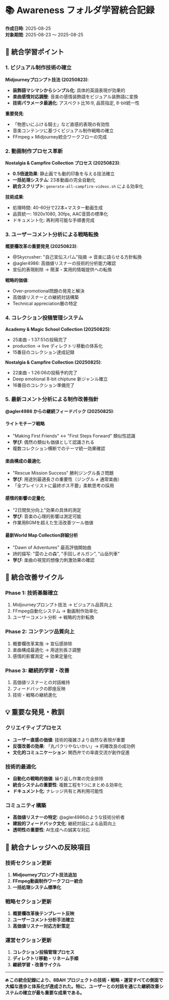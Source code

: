 # 📚 Awareness フォルダ学習統合記録

**作成日時**: 2025-08-25  
**対象期間**: 2025-08-23 〜 2025-08-25

## 🎯 統合学習ポイント

### 1. ビジュアル制作技術の確立
**Midjourneyプロンプト技法 (20250823)**:
- **装飾語マシマシからシンプル化**: 具体的英語表現が効果的
- **楽曲感情対応調整**: 音楽の感情装飾語をビジュアル装飾語に変換
- **技術パラメータ最適化**: アスペクト比16:9, 品質指定, 8-bit統一性

**重要発見**: 
- 「物思いにふける騎士」など直感的表現の有効性
- 音楽コンテンツに基づくビジュアル制作戦略の確立
- FFmpeg × Midjourney統合ワークフローの完成

### 2. 動画制作プロセス革新
**Nostalgia & Campfire Collection プロセス (20250823)**:
- **0.5倍速効果**: 静止画でも動的印象を与える技法確立
- **一括処理システム**: 23本動画の完全自動化
- **統合スクリプト**: `generate-all-campfire-videos.sh` による効率化

**技術成果**:
- 処理時間: 40-60分で22本+マスター動画生成
- 品質統一: 1920x1080, 30fps, AAC音質の標準化
- ドキュメント化: 再利用可能な手順書完成

### 3. ユーザーコメント分析による戦略転換
**概要欄改革の重要発見 (20250823)**:
- @Skycrusher: "自己宣伝スパム"指摘 → 音楽に語らせる方針転換
- @agler4986: 高価値リスナーの技術的分析能力確認
- 宣伝的表現削除 → 簡潔・実用的情報提供への転換

**戦略的価値**:
- Over-promotional問題の発見と解決
- 高価値リスナーとの継続対話構築
- Technical appreciation層の特定

### 4. コレクション投稿管理システム
**Academy & Magic School Collection (20250825)**:
- 25楽曲・1:37:51の投稿完了
- production → live ディレクトリ移動の体系化
- 15番目のコレクション達成記録

**Nostalgia & Campfire Collection (20250825)**:
- 22楽曲・1:26:06の投稿予約完了
- Deep emotional 8-bit chiptune 新ジャンル確立
- 16番目のコレクション準備完了

### 5. 最新コメント分析による制作改善指針
**@agler4986 からの継続フィードバック (20250825)**:

#### ライトモチーフ戦略
- "Making First Friends" ↔ "First Steps Forward" 類似性認識
- **学び**: 偶然の類似も価値として認識される
- 複数コレクション横断でのテーマ統一効果確認

#### 楽曲構成の最適化
- "Rescue Mission Success" 勝利ジングル長さ問題
- **学び**: 用途別最適長さの重要性（ジングル ≠ 通常楽曲）
- 「全プレイリストに最終ボス不要」柔軟思考の採用

#### 感情的影響の定量化
- "2日間気分向上"効果の具体的測定
- **学び**: 音楽の心理的影響は測定可能
- 作業用BGMを超えた生活改善ツール価値

#### 最新World Map Collection詳細分析
- "Dawn of Adventures" 最高評価開始曲
- 詩的描写: "雲の上の森", "手回しオルガン", "山岳列車"
- **学び**: 楽曲の視覚的想像力刺激効果の確認

## 🔄 統合改善サイクル

### Phase 1: 技術基盤確立
1. Midjourneyプロンプト技法 → ビジュアル品質向上
2. FFmpeg自動化システム → 動画制作効率化
3. ユーザーコメント分析 → 戦略的方針転換

### Phase 2: コンテンツ品質向上
1. 概要欄改革実施 → 宣伝感排除
2. 楽曲構成最適化 → 用途別長さ調整
3. 感情的影響測定 → 効果定量化

### Phase 3: 継続的学習・改善
1. 高価値リスナーとの対話維持
2. フィードバックの即座反映
3. 技術・戦略の継続進化

## 💡 重要な発見・教訓

### クリエイティブプロセス
- **ユーザー直感の価値**: 技術的複雑さより自然な表現が重要
- **反復改善の効果**: 「丸パクリやないかい」→ 的確改良の成功例
- **文化的コミュニケーション**: 関西弁での率直交流が創作促進

### 技術的最適化
- **自動化の戦略的価値**: 繰り返し作業の完全排除
- **統合システムの重要性**: 複数工程を1つにまとめる効率化
- **ドキュメント化**: ナレッジ共有と再利用可能性

### コミュニティ構築
- **高価値リスナーの特定**: @agler4986のような技術分析者
- **建設的フィードバック文化**: 継続対話による品質向上
- **透明性の重要性**: AI生成への誠実な対応

## 🎯 統合ナレッジへの反映項目

### 技術セクション更新
1. **Midjourneyプロンプト技法追加**
2. **FFmpeg動画制作ワークフロー統合**
3. **一括処理システム標準化**

### 戦略セクション更新
1. **概要欄改革後テンプレート反映**
2. **ユーザーコメント分析手法確立**
3. **高価値リスナー対応方針策定**

### 運営セクション更新
1. **コレクション投稿管理プロセス**
2. **ディレクトリ移動・リネーム手順**
3. **継続学習・改善サイクル**

---

**🔥 この統合記録により、8BAH プロジェクトの技術・戦略・運営すべての側面で大幅な進歩と体系化が達成された。特に、ユーザーとの対話を通じた継続改善システムの確立が最も重要な成果である。**